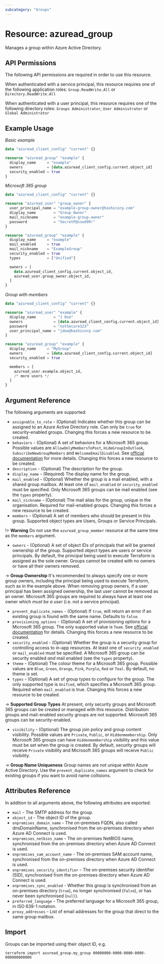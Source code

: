 ```yaml
---
subcategory: "Groups"
---
```


# Resource: azuread_group

Manages a group within Azure Active Directory.

## API Permissions

The following API permissions are required in order to use this resource.

When authenticated with a service principal, this resource requires one of the following application roles: `Group.ReadWrite.All` or `Directory.ReadWrite.All`

When authenticated with a user principal, this resource requires one of the following directory roles: `Groups Administrator`, `User Administrator` or `Global Administrator`

## Example Usage

*Basic example*

```terraform
data "azuread_client_config" "current" {}

resource "azuread_group" "example" {
  display_name     = "example"
  owners           = [data.azuread_client_config.current.object_id]
  security_enabled = true
}
```

*Microsoft 365 group*

```terraform
data "azuread_client_config" "current" {}

resource "azuread_user" "group_owner" {
  user_principal_name = "example-group-owner@hashicorp.com"
  display_name        = "Group Owner"
  mail_nickname       = "example-group-owner"
  password            = "SecretP@sswd99!"
}

resource "azuread_group" "example" {
  display_name     = "example"
  mail_enabled     = true
  mail_nickname    = "ExampleGroup"
  security_enabled = true
  types            = ["Unified"]

  owners = [
    data.azuread_client_config.current.object_id,
    azuread_user.group_owner.object_id,
  ]
}
```

*Group with members*

```terraform
data "azuread_client_config" "current" {}

resource "azuread_user" "example" {
  display_name        = "J Doe"
  owners              = [data.azuread_client_config.current.object_id]
  password            = "notSecure123"
  user_principal_name = "jdoe@hashicorp.com"
}

resource "azuread_group" "example" {
  display_name     = "MyGroup"
  owners           = [data.azuread_client_config.current.object_id]
  security_enabled = true

  members = [
    azuread_user.example.object_id,
    /* more users */
  ]
}
```

## Argument Reference

The following arguments are supported:

* `assignable_to_role` - (Optional) Indicates whether this group can be assigned to an Azure Active Directory role. Can only be `true` for security-enabled groups. Changing this forces a new resource to be created.
* `behaviors` - (Optional) A set of behaviors for a Microsoft 365 group. Possible values are `AllowOnlyMembersToPost`, `HideGroupInOutlook`, `SubscribeNewGroupMembers` and `WelcomeEmailDisabled`. See [official documentation](https://docs.microsoft.com/en-us/graph/group-set-options) for more details. Changing this forces a new resource to be created.
* `description` - (Optional) The description for the group.
* `display_name` - (Required) The display name for the group.
* `mail_enabled` - (Optional) Whether the group is a mail enabled, with a shared group mailbox. At least one of `mail_enabled` or `security_enabled` must be specified. Only Microsoft 365 groups can be mail enabled (see the `types` property).
* `mail_nickname` - (Optional) The mail alias for the group, unique in the organisation. Required for mail-enabled groups. Changing this forces a new resource to be created.
* `members` - (Optional) A set of members who should be present in this group. Supported object types are Users, Groups or Service Principals.

!> **Warning** Do not use the `azuread_group_member` resource at the same time as the `members` argument.

* `owners` - (Optional) A set of object IDs of principals that will be granted ownership of the group. Supported object types are users or service principals. By default, the principal being used to execute Terraform is assigned as the sole owner. Groups cannot be created with no owners or have all their owners removed.

-> **Group Ownership**  It's recommended to always specify one or more group owners, including the principal being used to execute Terraform, such as in the example above. When removing group owners, if a user principal has been assigned ownership, the last user cannot be removed as an owner. Microsoft 365 groups are required to always have at least one owner which _must be a user_ (i.e. not a service principal).

* `prevent_duplicate_names` - (Optional) If `true`, will return an error if an existing group is found with the same name. Defaults to `false`.
* `provisioning_options` - (Optional) A set of provisioning options for a Microsoft 365 group. The only supported value is `Team`. See [official documentation](https://docs.microsoft.com/en-us/graph/group-set-options) for details. Changing this forces a new resource to be created.
* `security_enabled` - (Optional) Whether the group is a security group for controlling access to in-app resources. At least one of `security_enabled` or `mail_enabled` must be specified. A Microsoft 365 group can be security enabled _and_ mail enabled (see the `types` property).
* `theme` - (Optional) The colour theme for a Microsoft 365 group. Possible values are `Blue`, `Green`, `Orange`, `Pink`, `Purple`, `Red` or `Teal`. By default, no theme is set.
* `types` - (Optional) A set of group types to configure for the group. The only supported type is `Unified`, which specifies a Microsoft 365 group. Required when `mail_enabled` is true. Changing this forces a new resource to be created.

-> **Supported Group Types** At present, only security groups and Microsoft 365 groups can be created or managed with this resource. Distribution groups and mail-enabled security groups are not supported. Microsoft 365 groups can be security-enabled.

* `visibility` - (Optional) The group join policy and group content visibility. Possible values are `Private`, `Public`, or `Hiddenmembership`. Only Microsoft 365 groups can have `Hiddenmembership` visibility and this value must be set when the group is created. By default, security groups will receive `Private` visibility and Microsoft 365 groups will receive `Public` visibility.

-> **Group Name Uniqueness** Group names are not unique within Azure Active Directory. Use the `prevent_duplicate_names` argument to check for existing groups if you want to avoid name collisions.

## Attributes Reference

In addition to all arguments above, the following attributes are exported:

* `mail` - The SMTP address for the group.
* `object_id` - The object ID of the group.
* `onpremises_domain_name` - The on-premises FQDN, also called dnsDomainName, synchronised from the on-premises directory when Azure AD Connect is used.
* `onpremises_netbios_name` - The on-premises NetBIOS name, synchronised from the on-premises directory when Azure AD Connect is used.
* `onpremises_sam_account_name` - The on-premises SAM account name, synchronised from the on-premises directory when Azure AD Connect is used.
* `onpremises_security_identifier` - The on-premises security identifier (SID), synchronised from the on-premises directory when Azure AD Connect is used.
* `onpremises_sync_enabled` - Whether this group is synchronised from an on-premises directory (`true`), no longer synchronised (`false`), or has never been synchronised (`null`).
* `preferred_language` - The preferred language for a Microsoft 365 group, in ISO 639-1 notation.
* `proxy_addresses` - List of email addresses for the group that direct to the same group mailbox.

## Import

Groups can be imported using their object ID, e.g.

```shell
terraform import azuread_group.my_group 00000000-0000-0000-0000-000000000000
```
